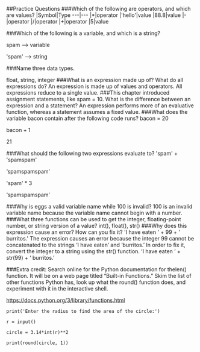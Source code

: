 ##Practice Questions
###Which of the following are operators, and which are values?
|Symbol|Type
---|---
|*|operator
|'hello'|value
|88.8|value
|-|operator
|/|operator
|+|operator
|5|value

###Which of the following is a variable, and which is a string?

  spam —> variable 
  
  'spam' —> string

###Name three data types.

  float, string, integer
###What is an expression made up of? What do all expressions do?
An expression is made up of values and operators. All expressions reduce to a single value.
###This chapter introduced assignment statements, like spam = 10. What is the difference between an expression and a statement?
An expression performs more of an evaluative function, whereas a statement assumes a fixed value. 
###What does the variable bacon contain after the following code runs?
 bacon = 20
 
 bacon + 1
 
 21 
 
###What should the following two expressions evaluate to?
'spam' + 'spamspam'

‘spamspamspam’

'spam' * 3

‘spamspamspam’

###Why is eggs a valid variable name while 100 is invalid?
100 is an invalid variable name because the variable name cannot begin with a number. 
###What three functions can be used to get the integer, floating-point number, or string version of a value?
int(), float(), str()
###Why does this expression cause an error? How can you fix it?
'I have eaten ' + 99 + ' burritos.'
The expression causes an error because the integer 99 cannot be concatenated to the strings ‘I have eaten’ and ‘burritos.’ In order to fix it, convert the integer to a string using the str() function. 
‘I have eaten ’ + str(99) + ‘ burritos.’

###Extra credit: 
Search online for the Python documentation for thelen() function. It will be on a web page titled “Built-in Functions.” Skim the list of other functions Python has, look up what the round() function does, and experiment with it in the interactive shell.

 https://docs.python.org/3/library/functions.html

`print('Enter the radius to find the area of the circle:')`

`r = input()`

`circle = 3.14*int(r)**2`

`print(round(circle, 1))`





